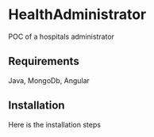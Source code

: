 # HealthAdministrator
POC of a hospitals administrator

## Requirements
Java, MongoDb, Angular

## Installation
Here is the installation steps
